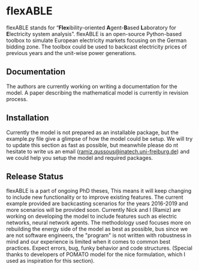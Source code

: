 # flexABLE
flexABLE stands for “**Flex**ibility-oriented **A**gent-**B**ased **L**aboratory for **E**lectricity system analysis”. flexABLE is an open-source Python-based toolbox to simulate European electricity markets focusing on the German bidding zone. The toolbox could be used to backcast electricity prices of previous years and the unit-wise power generations.

Documentation
-------------
The authors are currently working on writing a documentation for the model. A paper describing the mathematical model is currently in revision process.

Installation
------------
Currently the model is not prepared as an installable package, but the example.py file give a glimpse of how the model could be setup.
We will try to update this section as fast as possible, but meanwhile please do nt hesitate to write us an email (ramiz.qussous@inatech.uni-freiburg.de) and we could help you setup the model and required packages. 


Release Status
------------
flexABLE is a part of ongoing PhD theses, This means it will keep changing to include new functionality or to improve existing features. The current example provided are backcasting scenarios for the years 2016-2019 and more scenarios will be provided soon. Currently Nick and I (Ramiz) are working on developing the model to include features such as electric networks, neural network agents. The methodology used focuses more on rebuilding the energy side of the model as best as possible, bus since we are not software engineers, the "program" is not written with robustness in mind and our experience is limited when it comes to common best practices. Expect errors, bug, funky behavior and code structures. (Special thanks to developers of POMATO model for the nice formulation, which I used as inspiration for this section).